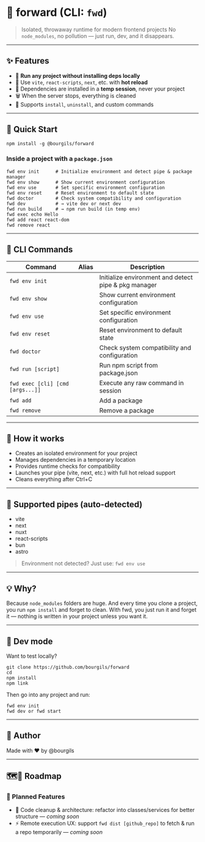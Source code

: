# 🔁 forward (CLI: `fwd`)

> Isolated, throwaway runtime for modern frontend projects
> No `node_modules`, no pollution — just run, dev, and it disappears.

---

## ✨ Features

- 🧼 **Run any project without installing deps locally**
- 🧪 Use `vite`, `react-scripts`, `next`, etc. with **hot reload**
- 🔐 Dependencies are installed in a **temp session**, never your project
- 🗑️ When the server stops, everything is cleaned
- 🧙 Supports `install`, `uninstall`, and custom commands

---

## 🚀 Quick Start

```
npm install -g @bourgils/forward
```

### Inside a project with a `package.json`

```
fwd env init      # Initialize environment and detect pipe & package manager
fwd env show      # Show current environment configuration
fwd env use       # Set specific environment configuration
fwd env reset     # Reset environment to default state
fwd doctor        # Check system compatibility and configuration
fwd dev           # → vite dev or next dev
fwd run build     # → npm run build (in temp env)
fwd exec echo Hello
fwd add react react-dom
fwd remove react
```

---

## 🔧 CLI Commands

| Command                          | Alias | Description                                          |
| -------------------------------- | ----- | ---------------------------------------------------- |
| `fwd env init`                   |       | Initialize environment and detect pipe & pkg manager |
| `fwd env show`                   |       | Show current environment configuration               |
| `fwd env use`                    |       | Set specific environment configuration               |
| `fwd env reset`                  |       | Reset environment to default state                   |
| `fwd doctor`                     |       | Check system compatibility and configuration         |
| `fwd run [script]`               |       | Run npm script from package.json                     |
| `fwd exec [cli] [cmd [args...]]` |       | Execute any raw command in session                   |
| `fwd add`                        |       | Add a package                                        |
| `fwd remove`                     |       | Remove a package                                     |

---

## 📁 How it works

- Creates an isolated environment for your project
- Manages dependencies in a temporary location
- Provides runtime checks for compatibility
- Launches your pipe (vite, next, etc.) with full hot reload support
- Cleans everything after Ctrl+C

---

## 🧪 Supported pipes (auto-detected)

- vite
- next
- nuxt
- react-scripts
- bun
- astro

> Environment not detected? Just use: `fwd env use`

---

## 💡 Why?

Because `node_modules` folders are huge.
And every time you clone a project, you run `npm install` and forget to clean.
With fwd, you just run it and forget it — nothing is written in your project unless you want it.

---

## 🔄 Dev mode

Want to test locally?

```
git clone https://github.com/bourgils/forward
cd
npm install
npm link
```

Then go into any project and run:

```
fwd env init
fwd dev or fwd start
```

---

## 🫶 Author

Made with ❤️ by @bourgils

---

## 🗺️🚧 Roadmap

### 🧠 Planned Features

- 🧹 Code cleanup & architecture: refactor into classes/services for better structure — _coming soon_
- ⚡️ Remote execution UX: support `fwd dist [github_repo]` to fetch & run a repo temporarily — _coming soon_
